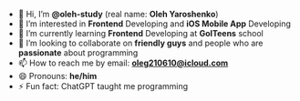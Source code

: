 - 👋 Hi, I’m **@oleh-study** (real name: **Oleh Yaroshenko**)
- 👀 I’m interested in **Frontend** Developing and **iOS Mobile App** Developing
- 🌱 I’m currently learning **Frontend** Developing at **GoITeens** school
- 💞️ I’m looking to collaborate on **friendly guys** and people who are **passionate** about programming
- 📫 How to reach me by email: **oleg210610@icloud.com**
- 😄 Pronouns: **he/him**
- ⚡ Fun fact: ChatGPT taught me programming

<!---
oleh-study/oleh-study is a ✨ special ✨ repository because its `README.md` (this file) appears on your GitHub profile.
You can click the Preview link to take a look at your changes.
--->

